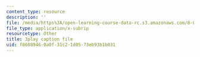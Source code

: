 ```yaml
---
content_type: resource
description: ''
file: /media/https%3A/open-learning-course-data-rc.s3.amazonaws.com/8-03sc-physics-iii-vibrations-and-waves-fall-2016/f86089460a0f31c21d0573eb93b1b031_8kcvyoHsXrw.srt
file_type: application/x-subrip
resourcetype: Other
title: 3play caption file
uid: f8608946-0a0f-31c2-1d05-73eb93b1b031
---
```

